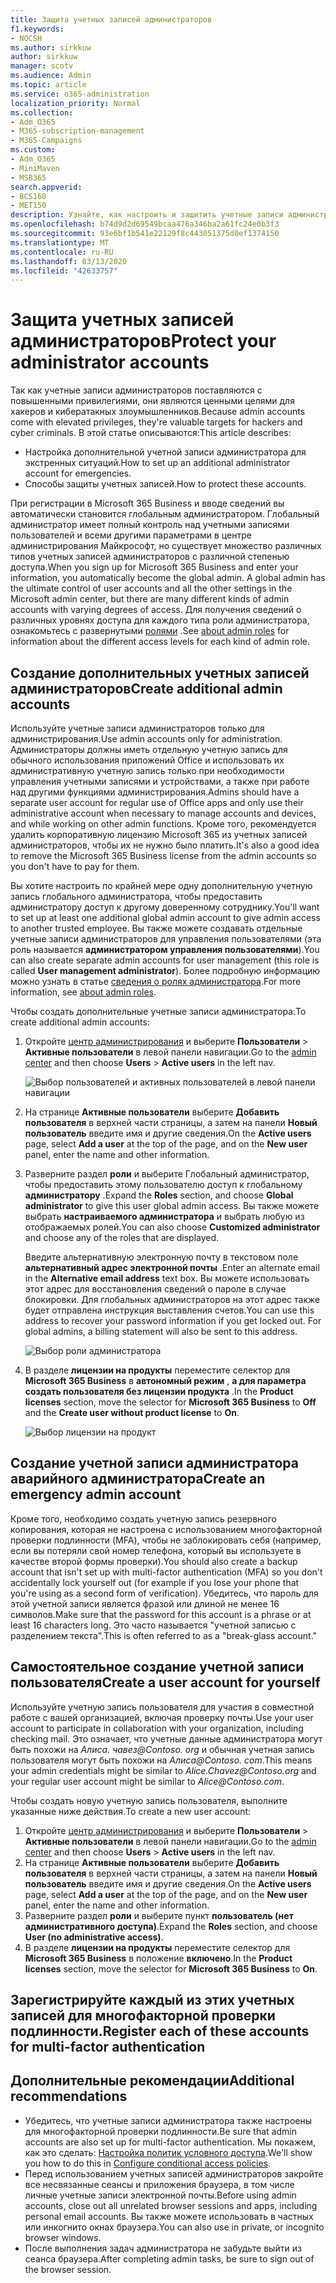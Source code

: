 ```yaml
---
title: Защита учетных записей администраторов
f1.keywords:
- NOCSH
ms.author: sirkkuw
author: sirkkuw
manager: scotv
ms.audience: Admin
ms.topic: article
ms.service: o365-administration
localization_priority: Normal
ms.collection:
- Adm_O365
- M365-subscription-management
- M365-Campaigns
ms.custom:
- Adm_O365
- MiniMaven
- MSB365
search.appverid:
- BCS160
- MET150
description: Узнайте, как настроить и защитить учетные записи администратора.
ms.openlocfilehash: b74d9d2d69549bcaa476a346ba2a61fc24e0b3f3
ms.sourcegitcommit: 93e6bf1b541e22129f8c443051375d0ef1374150
ms.translationtype: MT
ms.contentlocale: ru-RU
ms.lasthandoff: 03/13/2020
ms.locfileid: "42633757"
---
```

# <a name="protect-your-administrator-accounts"></a><span data-ttu-id="361d8-103">Защита учетных записей администраторов</span><span class="sxs-lookup"><span data-stu-id="361d8-103">Protect your administrator accounts</span></span>

<span data-ttu-id="361d8-104">Так как учетные записи администраторов поставляются с повышенными привилегиями, они являются ценными целями для хакеров и кибератакных злоумышленников.</span><span class="sxs-lookup"><span data-stu-id="361d8-104">Because admin accounts come with elevated privileges, they're valuable targets for hackers and cyber criminals.</span></span> <span data-ttu-id="361d8-105">В этой статье описываются:</span><span class="sxs-lookup"><span data-stu-id="361d8-105">This article describes:</span></span>

- <span data-ttu-id="361d8-106">Настройка дополнительной учетной записи администратора для экстренных ситуаций.</span><span class="sxs-lookup"><span data-stu-id="361d8-106">How to set up an additional administrator account for emergencies.</span></span>
- <span data-ttu-id="361d8-107">Способы защиты учетных записей.</span><span class="sxs-lookup"><span data-stu-id="361d8-107">How to protect these accounts.</span></span>
 
<span data-ttu-id="361d8-108">При регистрации в Microsoft 365 Business и вводе сведений вы автоматически становится глобальным администратором. Глобальный администратор имеет полный контроль над учетными записями пользователей и всеми другими параметрами в центре администрирования Майкрософт, но существует множество различных типов учетных записей администраторов с различной степенью доступа.</span><span class="sxs-lookup"><span data-stu-id="361d8-108">When you sign up for Microsoft 365 Business and enter your information, you automatically become the global admin. A global admin has the ultimate control of user accounts and all the other settings in the Microsoft admin center, but there are many different kinds of admin accounts with varying degrees of access.</span></span> <span data-ttu-id="361d8-109">Для получения сведений о различных уровнях доступа для каждого типа роли администратора, ознакомьтесь с развернутыми [ролями](https://docs.microsoft.com/office365/admin/add-users/about-admin-roles) .</span><span class="sxs-lookup"><span data-stu-id="361d8-109">See [about admin roles](https://docs.microsoft.com/office365/admin/add-users/about-admin-roles) for information about the different access levels for each kind of admin role.</span></span>


## <a name="create-additional-admin-accounts"></a><span data-ttu-id="361d8-110">Создание дополнительных учетных записей администраторов</span><span class="sxs-lookup"><span data-stu-id="361d8-110">Create additional admin accounts</span></span>

<span data-ttu-id="361d8-111">Используйте учетные записи администраторов только для администрирования.</span><span class="sxs-lookup"><span data-stu-id="361d8-111">Use admin accounts only for administration.</span></span> <span data-ttu-id="361d8-112">Администраторы должны иметь отдельную учетную запись для обычного использования приложений Office и использовать их административную учетную запись только при необходимости управления учетными записями и устройствами, а также при работе над другими функциями администрирования.</span><span class="sxs-lookup"><span data-stu-id="361d8-112">Admins should have a separate user account for regular use of Office apps and only use their administrative account when necessary to manage accounts and devices, and while working on other admin functions.</span></span> <span data-ttu-id="361d8-113">Кроме того, рекомендуется удалить корпоративную лицензию Microsoft 365 из учетных записей администраторов, чтобы их не нужно было платить.</span><span class="sxs-lookup"><span data-stu-id="361d8-113">It's also a good idea to remove the Microsoft 365 Business license from the admin accounts so you don't have to pay for them.</span></span>

<span data-ttu-id="361d8-114">Вы хотите настроить по крайней мере одну дополнительную учетную запись глобального администратора, чтобы предоставить администратору доступ к другому доверенному сотруднику.</span><span class="sxs-lookup"><span data-stu-id="361d8-114">You'll want to set up at least one additional global admin account to give admin access to another trusted employee.</span></span> <span data-ttu-id="361d8-115">Вы также можете создавать отдельные учетные записи администраторов для управления пользователями (эта роль называется **администратором управления пользователями**).</span><span class="sxs-lookup"><span data-stu-id="361d8-115">You can also create separate admin accounts for user management (this role is called **User management administrator**).</span></span> <span data-ttu-id="361d8-116">Более подробную информацию можно узнать в статье [сведения о ролях администратора](https://docs.microsoft.com/office365/admin/add-users/about-admin-roles).</span><span class="sxs-lookup"><span data-stu-id="361d8-116">For more information, see [about admin roles](https://docs.microsoft.com/office365/admin/add-users/about-admin-roles).</span></span>

<span data-ttu-id="361d8-117">Чтобы создать дополнительные учетные записи администратора:</span><span class="sxs-lookup"><span data-stu-id="361d8-117">To create additional admin accounts:</span></span>

 1. <span data-ttu-id="361d8-118">Откройте <a href="https://go.microsoft.com/fwlink/p/?linkid=837890" target="_blank">центр администрирования</a> и выберите **Пользователи** \> **Активные пользователи** в левой панели навигации.</span><span class="sxs-lookup"><span data-stu-id="361d8-118">Go to the <a href="https://go.microsoft.com/fwlink/p/?linkid=837890" target="_blank">admin center</a> and then choose **Users** \> **Active users** in the left nav.</span></span>

    ![Выбор пользователей и активных пользователей в левой панели навигации](../media/Activeusers.png)

2. <span data-ttu-id="361d8-120">На странице **Активные пользователи** выберите **Добавить пользователя** в верхней части страницы, а затем на панели **Новый пользователь** введите имя и другие сведения.</span><span class="sxs-lookup"><span data-stu-id="361d8-120">On the **Active users** page, select **Add a user** at the top of the page, and on the **New user** panel, enter the name and other information.</span></span>
3. <span data-ttu-id="361d8-121">Разверните раздел **роли** и выберите Глобальный администратор, чтобы предоставить этому пользователю доступ к глобальному **администратору** .</span><span class="sxs-lookup"><span data-stu-id="361d8-121">Expand the **Roles** section, and choose **Global administrator** to give this user global admin access.</span></span> <span data-ttu-id="361d8-122">Вы также можете выбрать **настраиваемого администратора** и выбрать любую из отображаемых ролей.</span><span class="sxs-lookup"><span data-stu-id="361d8-122">You can also choose **Customized administrator** and choose any of the roles that are displayed.</span></span>

    <span data-ttu-id="361d8-123">Введите альтернативную электронную почту в текстовом поле **альтернативный адрес электронной почты** .</span><span class="sxs-lookup"><span data-stu-id="361d8-123">Enter an alternate email in the **Alternative email address** text box.</span></span> <span data-ttu-id="361d8-124">Вы можете использовать этот адрес для восстановления сведений о пароле в случае блокировки. Для глобальных администраторов на этот адрес также будет отправлена инструкция выставления счетов.</span><span class="sxs-lookup"><span data-stu-id="361d8-124">You can use this address to recover your password information if you get locked out. For global admins, a billing statement will also be sent to this address.</span></span>

    ![Выбор роли администратора](../media/adminroles.png)
    
4. <span data-ttu-id="361d8-126">В разделе **лицензии на продукты** переместите селектор для **Microsoft 365 Business** в **автономный режим** , **а для параметра** **создать пользователя без лицензии продукта** .</span><span class="sxs-lookup"><span data-stu-id="361d8-126">In the **Product licenses** section, move the selector for **Microsoft 365 Business** to **Off** and the **Create user without product license** to **On**.</span></span>

    ![Выбор лицензии на продукт](../media/productlicense.png)

## <a name="create-an-emergency-admin-account"></a><span data-ttu-id="361d8-128">Создание учетной записи администратора аварийного администратора</span><span class="sxs-lookup"><span data-stu-id="361d8-128">Create an emergency admin account</span></span>

<span data-ttu-id="361d8-129">Кроме того, необходимо создать учетную запись резервного копирования, которая не настроена с использованием многофакторной проверки подлинности (MFA), чтобы не заблокировать себя (например, если вы потеряли свой номер телефона, который вы используете в качестве второй формы проверки).</span><span class="sxs-lookup"><span data-stu-id="361d8-129">You should also create a backup account that isn't set up with multi-factor authentication (MFA) so you don't accidentally lock yourself out (for example if you lose your phone that you're using as a second form of verification).</span></span> <span data-ttu-id="361d8-130">Убедитесь, что пароль для этой учетной записи является фразой или длиной не менее 16 символов.</span><span class="sxs-lookup"><span data-stu-id="361d8-130">Make sure that the password for this account is a phrase or at least 16 characters long.</span></span> <span data-ttu-id="361d8-131">Это часто называется "учетной записью с разделением текста".</span><span class="sxs-lookup"><span data-stu-id="361d8-131">This is often referred to as a "break-glass account."</span></span>

## <a name="create-a-user-account-for-yourself"></a><span data-ttu-id="361d8-132">Самостоятельное создание учетной записи пользователя</span><span class="sxs-lookup"><span data-stu-id="361d8-132">Create a user account for yourself</span></span>

<span data-ttu-id="361d8-133">Используйте учетную запись пользователя для участия в совместной работе с вашей организацией, включая проверку почты.</span><span class="sxs-lookup"><span data-stu-id="361d8-133">Use your user account to participate in collaboration with your organization, including checking mail.</span></span> <span data-ttu-id="361d8-134">Это означает, что учетные данные администратора могут быть похожи на *Алиса. чавез<span></span>@Contoso. org* и обычная учетная запись пользователя могут быть похожи на *Алиса<span></span>@Contoso. com*.</span><span class="sxs-lookup"><span data-stu-id="361d8-134">This means your admin credentials might be similar to  *Alice.Chavez<span></span>@Contoso.org* and your regular user account might be similar to *Alice<span></span>@Contoso.com*.</span></span>

<span data-ttu-id="361d8-135">Чтобы создать новую учетную запись пользователя, выполните указанные ниже действия.</span><span class="sxs-lookup"><span data-stu-id="361d8-135">To create a new user account:</span></span>
1. <span data-ttu-id="361d8-136">Откройте <a href="https://go.microsoft.com/fwlink/p/?linkid=837890" target="_blank">центр администрирования</a> и выберите **Пользователи** \> **Активные пользователи** в левой панели навигации.</span><span class="sxs-lookup"><span data-stu-id="361d8-136">Go to the <a href="https://go.microsoft.com/fwlink/p/?linkid=837890" target="_blank">admin center</a> and then choose **Users** \> **Active users** in the left nav.</span></span>
2. <span data-ttu-id="361d8-137">На странице **Активные пользователи** выберите **Добавить пользователя** в верхней части страницы, а затем на панели **Новый пользователь** введите имя и другие сведения.</span><span class="sxs-lookup"><span data-stu-id="361d8-137">On the **Active users** page, select **Add a user** at the top of the page, and on the **New user** panel, enter the name and other information.</span></span>
3. <span data-ttu-id="361d8-138">Разверните раздел **роли** и выберите пункт **пользователь (нет административного доступа)**.</span><span class="sxs-lookup"><span data-stu-id="361d8-138">Expand the **Roles** section, and choose **User (no administrative access)**.</span></span>
1. <span data-ttu-id="361d8-139">В разделе **лицензии на продукты** переместите селектор для **Microsoft 365 Business** в положение **включено**.</span><span class="sxs-lookup"><span data-stu-id="361d8-139">In the **Product licenses** section, move the selector for **Microsoft 365 Business** to **On**.</span></span> 

## <a name="register-each-of-these-accounts-for-multi-factor-authentication"></a><span data-ttu-id="361d8-140">Зарегистрируйте каждый из этих учетных записей для многофакторной проверки подлинности.</span><span class="sxs-lookup"><span data-stu-id="361d8-140">Register each of these accounts for multi-factor authentication</span></span>


## <a name="additional-recommendations"></a><span data-ttu-id="361d8-141">Дополнительные рекомендации</span><span class="sxs-lookup"><span data-stu-id="361d8-141">Additional recommendations</span></span>

- <span data-ttu-id="361d8-142">Убедитесь, что учетные записи администратора также настроены для многофакторной проверки подлинности.</span><span class="sxs-lookup"><span data-stu-id="361d8-142">Be sure that admin accounts are also set up for multi-factor authentication.</span></span> <span data-ttu-id="361d8-143">Мы покажем, как это сделать: [Настройка политик условного доступа](m365-campaigns-conditional-access.md).</span><span class="sxs-lookup"><span data-stu-id="361d8-143">We'll show you how to do this in [Configure conditional access policies](m365-campaigns-conditional-access.md).</span></span>
- <span data-ttu-id="361d8-144">Перед использованием учетных записей администраторов закройте все несвязанные сеансы и приложения браузера, в том числе личные учетные записи электронной почты.</span><span class="sxs-lookup"><span data-stu-id="361d8-144">Before using admin accounts, close out all unrelated browser sessions and apps, including personal email accounts.</span></span> <span data-ttu-id="361d8-145">Вы также можете использовать в частных или инкогнито окнах браузера.</span><span class="sxs-lookup"><span data-stu-id="361d8-145">You can also use in private, or incognito browser windows.</span></span>
- <span data-ttu-id="361d8-146">После выполнения задач администратора не забудьте выйти из сеанса браузера.</span><span class="sxs-lookup"><span data-stu-id="361d8-146">After completing admin tasks, be sure to sign out of the browser session.</span></span>
